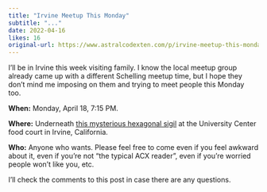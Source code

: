 ```yaml
---
title: "Irvine Meetup This Monday"
subtitle: "..."
date: 2022-04-16
likes: 16
original-url: https://www.astralcodexten.com/p/irvine-meetup-this-monday
---
```

I’ll be in Irvine this week visiting family. I know the local meetup group already came up with a different Schelling meetup time, but I hope they don’t mind me imposing on them and trying to meet people this Monday too.

 **When:** Monday, April 18, 7:15 PM.

 **Where:** Underneath [this mysterious hexagonal sigil](https://www.google.com/maps/@33.6505964,-117.8386423,41m/data=!3m1!1e3) at the University Center food court in Irvine, California.

 **Who:** Anyone who wants. Please feel free to come even if you feel awkward about it, even if you’re not “the typical ACX reader”, even if you’re worried people won’t like you, etc.

I’ll check the comments to this post in case there are any questions.
